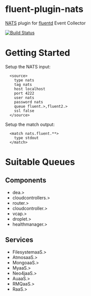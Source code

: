 fluent-plugin-nats
==================

[NATS](https://github.com/derekcollison/nats) plugin for
[fluentd](https://github.com/fluent/fluentd) Event Collector

[![Build Status](https://secure.travis-ci.org/achied/fluent-plugin-nats.png)](http://travis-ci.org/achied/fluent-plugin-nats)


# Getting Started
Setup the NATS input:

~~~~~
  <source>
    type nats
    tag nats
    host localhost
    port 4222
    user nats
    password nats
    queue fluent.>,fluent2.>
    ssl false
  </source>
~~~~~

Setup the match output:

~~~~
  <match nats.fluent.**>
    type stdout
  </match>
~~~~

# Suitable Queues

## Components
* dea.>
* cloudcontrollers.>
* router.>
* cloudcontroller.>
* vcap.>
* droplet.>
* healthmanager.>

## Services
* FilesystemaaS.>
* AtmosaaS.>
* MongoaaS.>
* MyaaS.>
* Neo4jaaS.>
* AuaaS.>
* RMQaaS.>
* RaaS.>
